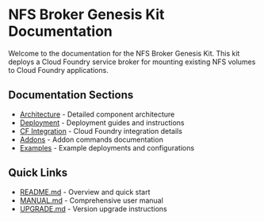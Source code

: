 # NFS Broker Genesis Kit Documentation

Welcome to the documentation for the NFS Broker Genesis Kit. This kit deploys a Cloud Foundry service broker for mounting existing NFS volumes to Cloud Foundry applications.

## Documentation Sections

- [Architecture](architecture/overview.md) - Detailed component architecture
- [Deployment](deployment/) - Deployment guides and instructions
- [CF Integration](cf-integration/) - Cloud Foundry integration details
- [Addons](addons/) - Addon commands documentation
- [Examples](examples/) - Example deployments and configurations

## Quick Links

- [README.md](../README.md) - Overview and quick start
- [MANUAL.md](../MANUAL.md) - Comprehensive user manual
- [UPGRADE.md](../UPGRADE.md) - Version upgrade instructions
